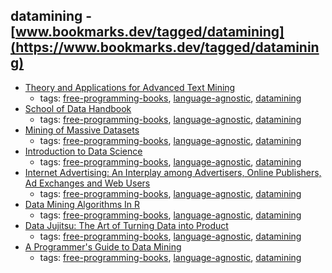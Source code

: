datamining - [www.bookmarks.dev/tagged/datamining](https://www.bookmarks.dev/tagged/datamining)
---
* [Theory and Applications for Advanced Text Mining](http://www.intechopen.com/books/theory-and-applications-for-advanced-text-mining)
    * tags: [free-programming-books](../tagged/free-programming-books.md), [language-agnostic](../tagged/language-agnostic.md), [datamining](../tagged/datamining.md)
* [School of Data Handbook](http://schoolofdata.org/handbook/)
    * tags: [free-programming-books](../tagged/free-programming-books.md), [language-agnostic](../tagged/language-agnostic.md), [datamining](../tagged/datamining.md)
* [Mining of Massive Datasets](http://www.mmds.org)
    * tags: [free-programming-books](../tagged/free-programming-books.md), [language-agnostic](../tagged/language-agnostic.md), [datamining](../tagged/datamining.md)
* [Introduction to Data Science](https://docs.google.com/file/d/0B6iefdnF22XQeVZDSkxjZ0Z5VUE/edit?pli=1)
    * tags: [free-programming-books](../tagged/free-programming-books.md), [language-agnostic](../tagged/language-agnostic.md), [datamining](../tagged/datamining.md)
* [Internet Advertising: An Interplay among Advertisers, Online Publishers, Ad Exchanges and Web Users](http://arxiv.org/pdf/1206.1754v2.pdf)
    * tags: [free-programming-books](../tagged/free-programming-books.md), [language-agnostic](../tagged/language-agnostic.md), [datamining](../tagged/datamining.md)
* [Data Mining Algorithms In R](https://en.wikibooks.org/wiki/Data_Mining_Algorithms_In_R)
    * tags: [free-programming-books](../tagged/free-programming-books.md), [language-agnostic](../tagged/language-agnostic.md), [datamining](../tagged/datamining.md)
* [Data Jujitsu: The Art of Turning Data into Product](http://www.oreilly.com/data/free/data-jujitsu.csp)
    * tags: [free-programming-books](../tagged/free-programming-books.md), [language-agnostic](../tagged/language-agnostic.md), [datamining](../tagged/datamining.md)
* [A Programmer's Guide to Data Mining](http://guidetodatamining.com)
    * tags: [free-programming-books](../tagged/free-programming-books.md), [language-agnostic](../tagged/language-agnostic.md), [datamining](../tagged/datamining.md)
